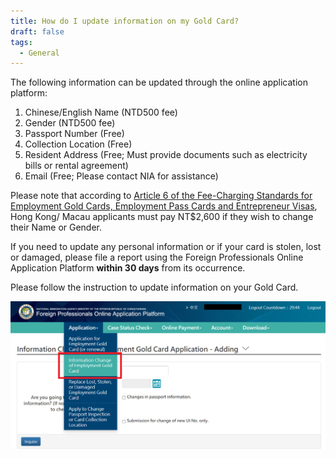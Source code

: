 ```yaml
---
title: How do I update information on my Gold Card?
draft: false
tags:
  - General
---
```

The following information can be updated through the online application platform:

1. Chinese/English Name (NTD500 fee)
2. Gender (NTD500 fee)
3. Passport Number (Free)
4. Collection Location (Free)
5. Resident Address (Free; Must provide documents such as electricity bills or rental agreement)
6. Email (Free; Please contact NIA for assistance)

Please note that according to [Article 6 of the Fee-Charging Standards for Employment Gold Cards, Employment Pass Cards and Entrepreneur Visas](https://law.moj.gov.tw/ENG/LawClass/LawAll.aspx?pcode=D0080205 " to Laws & Regulations Database of The Republic of China"), Hong Kong/ Macau applicants must pay NT$2,600 if they wish to change their Name or Gender.

If you need to update any personal information or if your card is stolen, lost or damaged, please file a report using the Foreign Professionals Online Application Platform **within 30 days** from its occurrence.

Please follow the instruction to update information on your Gold Card.

![change information_eng](/cms-uploads/change-information.png)